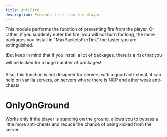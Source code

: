 ```yaml
---
title: AntiFire
description: Prevents fire from the player
---
```


This module performs the function of preventing fire from the player. Or rather, if you suddenly enter the fire, you will not burn for long, the more packages you install in "MaxPacketsPerTick" the faster you are extinguished.
 
 ❗But keep in mind that if you install a lot of packages, there is a risk that you will be kicked for a huge number of packages❗

Also, this function is not designed for servers with a good anti-cheat, it can help on vanilla servers, on servers where there is NСP and other weak anti-cheats

# OnlyOnGround

Works only if the player is standing on the ground, allows you to bypass a little more anti-cheats and reduce the chance of being kicked from the server
